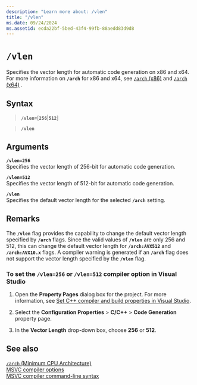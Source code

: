 ```yaml
---
description: "Learn more about: /vlen"
title: "/vlen"
ms.date: 09/24/2024
ms.assetid: ecda22bf-5bed-43f4-99fb-88aedd83d9d8
---
```

# `/vlen`

Specifies the vector length for automatic code generation on x86 and x64. For more information on **`/arch`** for x86 and x64, see [`/arch` (x86)](arch-x86.md) and [`/arch` (x64)](arch-x64.md) .

## Syntax

> **`/vlen=`**\[**`256`**|**`512`**]

> **`/vlen`**

## Arguments

**`/vlen=256`**\
Specifies the vector length of 256-bit for automatic code generation.

**`/vlen=512`**\
Specifies the vector length of 512-bit for automatic code generation.

**`/vlen`**\
Specifies the default vector length for the selected **`/arch`** setting.

## Remarks

The **`/vlen`** flag provides the capability to change the default vector length specified by **`/arch`** flags. Since the valid values of **`/vlen`** are only 256 and 512, this can change the default vector length for **`/arch:AVX512`** and **`/arch:AVX10.x`** flags. A compiler warning is generated if an **`/arch`** flag does not support the vector length specified by the **`/vlen`** flag.

### To set the `/vlen=256` or `/vlen=512` compiler option in Visual Studio

1. Open the **Property Pages** dialog box for the project. For more information, see [Set C++ compiler and build properties in Visual Studio](../working-with-project-properties.md).

1. Select the **Configuration Properties** > **C/C++** > **Code Generation** property page.

1. In the **Vector Length** drop-down box, choose **256** or **512**.

## See also

[`/arch` (Minimum CPU Architecture)](arch-minimum-cpu-architecture.md)\
[MSVC compiler options](compiler-options.md)\
[MSVC compiler command-line syntax](compiler-command-line-syntax.md)